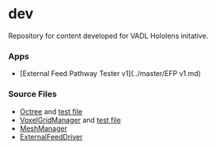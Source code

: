 # dev
Repository for content developed for VADL Hololens initative.

### Apps
* [External Feed Pathway Tester v1](../master/EFP v1.md)

### Source Files
* [Octree](../master/VoxelGridTester/VoxelGridTester/Octree.cs) and [test file](../master/VoxelGridTester/VoxelGridTester/Program.cs)
* [VoxelGridManager](../master/VoxelGridTester/VoxelGridTester/VoxelGridManager.cs) and [test file](../master/VoxelGridTester/VoxelGridTester/Program.cs)
* [MeshManager](../master/MeshManagerTester/MeshManagerTester/MeshManager.cs)
* [ExternalFeedDriver](../master/ExternalFeedDriverTester/ExternalFeedDriverTester/ExternalFeedDriver.cs)